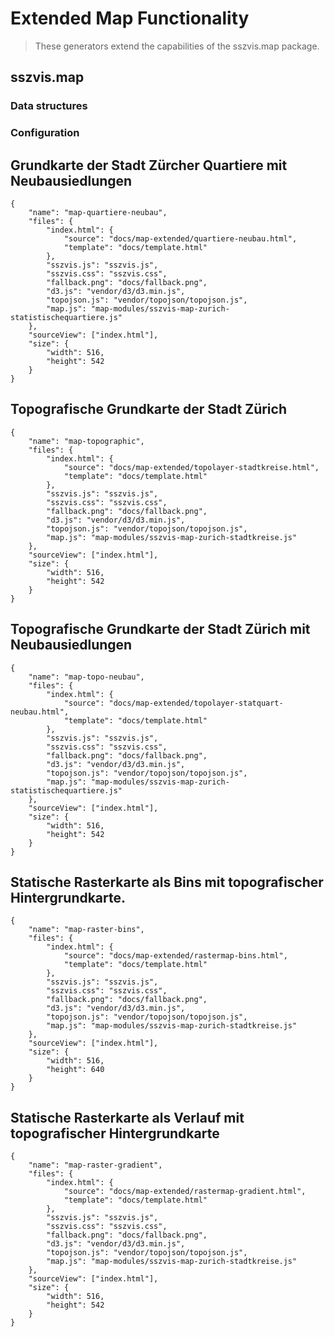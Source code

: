 # Extended Map Functionality

> These generators extend the capabilities of the sszvis.map package.

## sszvis.map

### Data structures

### Configuration

## Grundkarte der Stadt Zürcher Quartiere mit Neubausiedlungen

```project
{
    "name": "map-quartiere-neubau",
    "files": {
        "index.html": {
            "source": "docs/map-extended/quartiere-neubau.html",
            "template": "docs/template.html"
        },
        "sszvis.js": "sszvis.js",
        "sszvis.css": "sszvis.css",
        "fallback.png": "docs/fallback.png",
        "d3.js": "vendor/d3/d3.min.js",
        "topojson.js": "vendor/topojson/topojson.js",
        "map.js": "map-modules/sszvis-map-zurich-statistischequartiere.js"
    },
    "sourceView": ["index.html"],
    "size": {
        "width": 516,
        "height": 542
    }
}
```

## Topografische Grundkarte der Stadt Zürich

```project
{
    "name": "map-topographic",
    "files": {
        "index.html": {
            "source": "docs/map-extended/topolayer-stadtkreise.html",
            "template": "docs/template.html"
        },
        "sszvis.js": "sszvis.js",
        "sszvis.css": "sszvis.css",
        "fallback.png": "docs/fallback.png",
        "d3.js": "vendor/d3/d3.min.js",
        "topojson.js": "vendor/topojson/topojson.js",
        "map.js": "map-modules/sszvis-map-zurich-stadtkreise.js"
    },
    "sourceView": ["index.html"],
    "size": {
        "width": 516,
        "height": 542
    }
}
```

## Topografische Grundkarte der Stadt Zürich mit Neubausiedlungen

```project
{
    "name": "map-topo-neubau",
    "files": {
        "index.html": {
            "source": "docs/map-extended/topolayer-statquart-neubau.html",
            "template": "docs/template.html"
        },
        "sszvis.js": "sszvis.js",
        "sszvis.css": "sszvis.css",
        "fallback.png": "docs/fallback.png",
        "d3.js": "vendor/d3/d3.min.js",
        "topojson.js": "vendor/topojson/topojson.js",
        "map.js": "map-modules/sszvis-map-zurich-statistischequartiere.js"
    },
    "sourceView": ["index.html"],
    "size": {
        "width": 516,
        "height": 542
    }
}
```

## Statische Rasterkarte als Bins mit topografischer Hintergrundkarte.

```project
{
    "name": "map-raster-bins",
    "files": {
        "index.html": {
            "source": "docs/map-extended/rastermap-bins.html",
            "template": "docs/template.html"
        },
        "sszvis.js": "sszvis.js",
        "sszvis.css": "sszvis.css",
        "fallback.png": "docs/fallback.png",
        "d3.js": "vendor/d3/d3.min.js",
        "topojson.js": "vendor/topojson/topojson.js",
        "map.js": "map-modules/sszvis-map-zurich-stadtkreise.js"
    },
    "sourceView": ["index.html"],
    "size": {
        "width": 516,
        "height": 640
    }
}
```

## Statische Rasterkarte als Verlauf mit topografischer Hintergrundkarte

```project
{
    "name": "map-raster-gradient",
    "files": {
        "index.html": {
            "source": "docs/map-extended/rastermap-gradient.html",
            "template": "docs/template.html"
        },
        "sszvis.js": "sszvis.js",
        "sszvis.css": "sszvis.css",
        "fallback.png": "docs/fallback.png",
        "d3.js": "vendor/d3/d3.min.js",
        "topojson.js": "vendor/topojson/topojson.js",
        "map.js": "map-modules/sszvis-map-zurich-stadtkreise.js"
    },
    "sourceView": ["index.html"],
    "size": {
        "width": 516,
        "height": 542
    }
}
```
